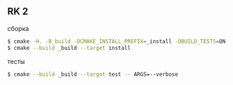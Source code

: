 ## RK 2


сборка

```sh
$ cmake -H. -B_build -DCMAKE_INSTALL_PREFIX=_install -DBUILD_TESTS=ON
$ cmake --build _build --target install
```

тесты
```sh
$ cmake --build _build --target test -- ARGS=--verbose
```

